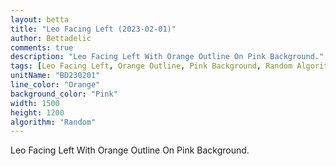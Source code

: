 ```yaml
---
layout: betta
title: "Leo Facing Left (2023-02-01)"
author: Bettadelic
comments: true
description: "Leo Facing Left With Orange Outline On Pink Background."
tags: [Leo Facing Left, Orange Outline, Pink Background, Random Algorithm, January 2023]
unitName: "BD230201"
line_color: "Orange"
background_color: "Pink"
width: 1500
height: 1200
algorithm: "Random"
---
```


Leo Facing Left With Orange Outline On Pink Background.
